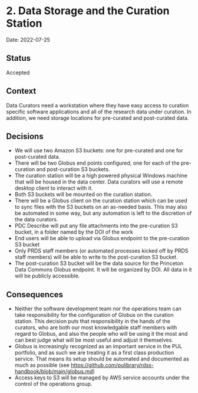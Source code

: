 # 2. Data Storage and the Curation Station

Date: 2022-07-25

## Status

Accepted

## Context

Data Curators need a workstation where they have easy access to curation specific software applications and all of the research data under curation. In addition, we need storage locations for pre-curated and post-curated data.

## Decisions

- We will use two Amazon S3 buckets: one for pre-curated and one for post-curated data.
- There will be two Globus end points configured, one for each of the pre-curation and post-curation S3 buckets.
- The curation station will be a high powered physical Windows machine that will be housed in the data center. Data curators will use a remote desktop client to interact with it.
- Both S3 buckets will be mounted on the curation station.
- There will be a Globus client on the curation station which can be used to sync files with the S3 buckets on an as-needed basis. This may also be automated in some way, but any automation is left to the discretion of the data curators.
- PDC Describe will put any file attachments into the pre-curation S3 bucket, in a folder named by the DOI of the work
- End users will be able to upload via Globus endpoint to the pre-curation S3 bucket
- Only PRDS staff members (or automated processes kicked off by PRDS staff members) will be able to write to the post-curation S3 bucket.
- The post-curation S3 bucket will be the data source for the Princeton Data Commons Globus endpoint. It will be organized by DOI. All data in it will be publicly accessible.

## Consequences

- Neither the software development team nor the operations team can take responsibility for the configuration of Globus on the curation station. This decision puts that responsibility in the hands of the curators, who are both our most knowledgable staff members with regard to Globus, and also the people who will be using it the most and can best judge what will be most useful and adjust it themselves.
- Globus is increasingly recognized as an important service in the PUL portfolio, and as such we are treating it as a first class production service. That means its setup should be automated and documented as much as possible (see https://github.com/pulibrary/rdss-handbook/blob/main/globus.md)
- Access keys to S3 will be managed by AWS service accounts under the control of the operations group.
